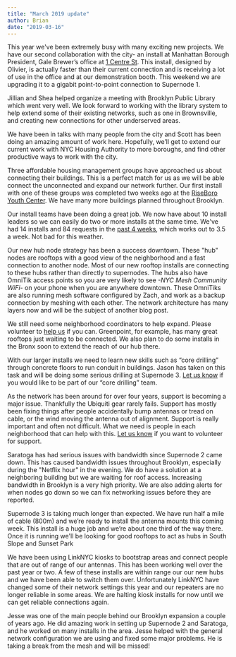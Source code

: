 ```yaml
---
title: "March 2019 update"
author: Brian
date: "2019-03-16"
---
```


This year we've been extremely busy with many exciting new projects. We have our second collaboration with the city- an install at Manhattan Borough President, Gale Brewer’s office at [1 Centre St](https://www.nycmesh.net/map/nodes/2749-1971-227). This install, designed by Olivier, is actually faster than their current connection and is receiving a lot of use in the office and at our demonstration booth. This weekend we are upgrading it to a gigabit point-to-point connection to Supernode 1.

Jillian and Shea helped organize a meeting with Brooklyn Public Library which went very well. We look forward to working with the library system to help extend some of their existing networks, such as one in Brownsville, and creating new connections for other underserved areas. 

We have been in talks with many people from the city and Scott has been doing an amazing amount of work here. Hopefully, we’ll get to extend our current work with NYC Housing Authority to more boroughs, and find other productive ways to work with the city.

Three affordable housing management groups have approached us about connecting their buildings. This is a perfect match for us as we will be able connect the unconnected and expand our network further. Our first install with one of these groups was completed two weeks ago at the [RiseBoro Youth Center](https://www.nycmesh.net/map/nodes/2932-1340). We have many more buildings planned throughout Brooklyn.

Our install teams have been doing a great job. We now have about 10 install leaders so we can easily do two or more installs at the same time. We've had 14 installs and 84 requests in the [past 4 weeks](https://www.nycmesh.net/stats/4w), which works out to 3.5 a week. Not bad for this weather.

Our new hub node strategy has been a success downtown. These "hub" nodes are rooftops with a good view of the neighborhood and a fast connection to another node. Most of our new rooftop installs are connecting to these hubs rather than directly to supernodes. The hubs also have OmniTik access points so you are very likely to see *-NYC Mesh Community WiFi-* on your phone when you are anywhere downtown. These OmniTiks are also running mesh software configured by Zach, and work as a backup connection by meshing with each other. The network architecture has many layers now and will be the subject of another blog post.

We still need some neighborhood coordinators to help expand. Please volunteer to [help us](/help) if you can. Greenpoint, for example, has many great rooftops just waiting to be connected. We also plan to do some installs in the Bronx soon to extend the reach of our hub there.

With our larger installs we need to learn new skills such as “core drilling” through concrete floors to run conduit in buildings. Jason has taken on this task and will be doing some serious drilling at Supernode 3. [Let us know](/help) if you would like to be part of our “core drilling” team.

As the network has been around for over four years, support is becoming a major issue. Thankfully the Ubiquiti gear rarely fails. Support has mostly been fixing things after people accidentally bump antennas or tread on cable, or the wind moving the antenna out of alignment. Support is really important and often not difficult. What we need is people in each neighborhood that can help with this. [Let us know](/help) if you want to volunteer for support.

Saratoga has had serious issues with bandwidth since Supernode 2 came down. This has caused bandwidth issues throughout Brooklyn, especially during the "Netflix hour" in the evening. We do have a solution at a neighboring building but we are waiting for roof access. Increasing bandwidth in Brooklyn is a very high priority. We are also adding alerts for when nodes go down so we can fix networking issues before they are reported. 

Supernode 3 is taking much longer than expected. We have run half a mile of cable (800m) and we’re ready to install the antenna mounts this coming week. This install is a huge job and we’re about one third of the way there. Once it is running we'll be looking for good rooftops to act as hubs in South Slope and Sunset Park

We have been using LinkNYC kiosks to bootstrap areas and connect people that are out of range of our antennas. This has been working well over the past year or two. A few of these installs are within range our our new hubs and we have been able to switch them over. Unfortunately LinkNYC have changed some of their network settings this year and our repeaters are no longer reliable in some areas. We are halting kiosk installs for now until we can get reliable connections again.

Jesse was one of the main people behind our Brooklyn expansion a couple of years ago. He did amazing work in setting up Supernode 2 and Saratoga, and he worked on many installs in the area. Jesse helped with the general network configuration we are using and fixed some major problems. He is taking a break from the mesh and will be missed!

